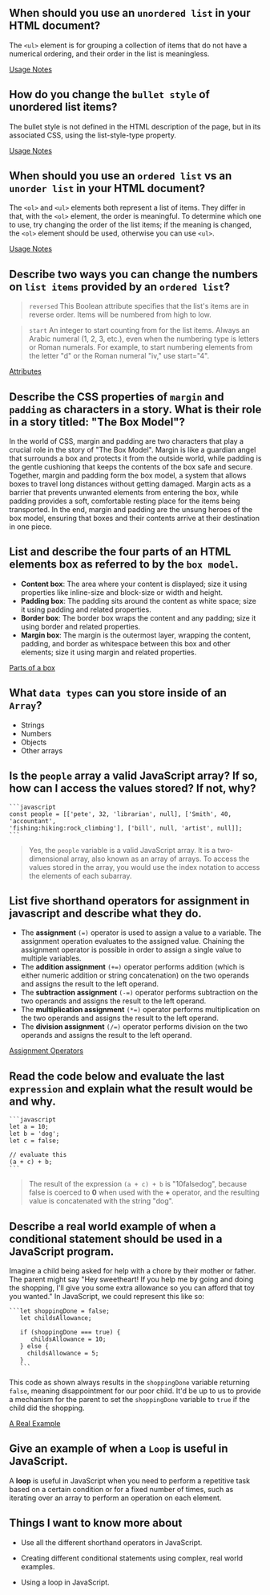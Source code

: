 ## When should you use an `unordered list` in your HTML document?
The `<ul>` element is for grouping a collection of items that do not have a numerical ordering, and their order in the list is meaningless.

[Usage Notes](https://developer.mozilla.org/en-US/docs/Web/HTML/Element/ul)


## How do you change the `bullet style` of unordered list items?
The bullet style is not defined in the HTML description of the page, but in its associated CSS, using the list-style-type property.

[Usage Notes](https://developer.mozilla.org/en-US/docs/Web/HTML/Element/ul)

## When should you use an `ordered list` vs an `unorder list` in your HTML document?
The `<ol>` and `<ul>` elements both represent a list of items. They differ in that, with the `<ol>` element, the order is meaningful. To determine which one to use, try changing the order of the list items; if the meaning is changed, the `<ol>` element should be used, otherwise you can use `<ul>`.

[Usage Notes](https://developer.mozilla.org/en-US/docs/Web/HTML/Element/ul)

## Describe two ways you can change the numbers on `list items` provided by an `ordered list`?

> `reversed`
This Boolean attribute specifies that the list's items are in reverse order. Items will be numbered from high to low.

> `start`
An integer to start counting from for the list items. Always an Arabic numeral (1, 2, 3, etc.), even when the numbering type is letters or Roman numerals. For example, to start numbering elements from the letter "d" or the Roman numeral "iv," use start="4".

[Attributes](https://developer.mozilla.org/en-US/docs/Web/HTML/Element/ol)

## Describe the CSS properties of `margin` and `padding` as characters in a story. What is their role in a story titled: "The Box Model"?

In the world of CSS, margin and padding are two characters that play a crucial role in the story of "The Box Model". Margin is like a guardian angel that surrounds a box and protects it from the outside world, while padding is the gentle cushioning that keeps the contents of the box safe and secure. Together, margin and padding form the box model, a system that allows boxes to travel long distances without getting damaged. Margin acts as a barrier that prevents unwanted elements from entering the box, while padding provides a soft, comfortable resting place for the items being transported. In the end, margin and padding are the unsung heroes of the box model, ensuring that boxes and their contents arrive at their destination in one piece.

## List and describe the **four** parts of an HTML elements box as referred to by the `box model`.

- **Content box**: The area where your content is displayed; size it using properties like inline-size and block-size or width and height.
- **Padding box**: The padding sits around the content as white space; size it using padding and related properties.
- **Border box**: The border box wraps the content and any padding; size it using border and related properties.
- **Margin box**: The margin is the outermost layer, wrapping the content, padding, and border as whitespace between this box and other elements; size it using margin and related properties.

[Parts of a box](https://developer.mozilla.org/en-US/docs/Learn/CSS/Building_blocks/The_box_model)

## What `data types` can you store inside of an `Array`?

- Strings
- Numbers
- Objects
- Other arrays

## Is the `people` array a valid JavaScript array?  If so, how can I access the values stored? If not, why?

    ```javascript
    const people = [['pete', 32, 'librarian', null], ['Smith', 40, 'accountant', 
    'fishing:hiking:rock_climbing'], ['bill', null, 'artist', null]];
    ```
> Yes, the `people` variable is a valid JavaScript array. It is a two-dimensional array, also known as an array of arrays. To access the values stored in the array, you would use the index notation to access the elements of each subarray.

## List **five** shorthand operators for assignment in javascript and describe what they do.

- The **assignment** `(=)` operator is used to assign a value to a variable. The assignment operation evaluates to the assigned value. Chaining the assignment operator is possible in order to assign a single value to multiple variables.
- The **addition assignment** `(+=)` operator performs addition (which is either numeric addition or string concatenation) on the two operands and assigns the result to the left operand.
- The **subtraction assignment** `(-=)` operator performs subtraction on the two operands and assigns the result to the left operand.
- The **multiplication assignment** `(*=)` operator performs multiplication on the two operands and assigns the result to the left operand.
- The **division assignment** `(/=)` operator performs division on the two operands and assigns the result to the left operand.

[Assignment Operators](https://developer.mozilla.org/en-US/docs/Web/JavaScript/Guide/Expressions_and_Operators)


## Read the code below and evaluate the last `expression` and explain what the result would be and why.

    ```javascript
    let a = 10;
    let b = 'dog';
    let c = false;

    // evaluate this
    (a + c) + b;
    ```
> The result of the expression `(a + c) + b` is "10falsedog", because false is coerced to **0** when used with the **+** operator, and the resulting value is concatenated with the string "dog".

## Describe a real world example of when a conditional statement should be used in a JavaScript program.

Imagine a child being asked for help with a chore by their mother or father. The parent might say "Hey sweetheart! If you help me by going and doing the shopping, I'll give you some extra allowance so you can afford that toy you wanted." In JavaScript, we could represent this like so:

	```let shoppingDone = false;
	   let childsAllowance;

   	   if (shoppingDone === true) {
          childsAllowance = 10;
	   } else {
  	     childsAllowance = 5;
	   }
	   ```

This code as shown always results in the `shoppingDone` variable returning `false`, meaning disappointment for our poor child. It'd be up to us to provide a mechanism for the parent to set the `shoppingDone` variable to `true` if the child did the shopping.

[A Real Example](https://developer.mozilla.org/en-US/docs/Learn/JavaScript/Building_blocks/conditionals)

## Give an example of when a `Loop` is useful in JavaScript.

A **loop** is useful in JavaScript when you need to perform a repetitive task based on a certain condition or for a fixed number of times, such as iterating over an array to perform an operation on each element.


## Things I want to know more about

- Use all the different shorthand operators in JavaScript.

- Creating different conditional statements using complex, real world examples.

- Using a loop in JavaScript.